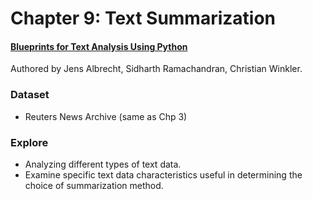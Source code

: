 # Chapter 9: Text Summarization

#### [Blueprints for Text Analysis Using Python](https://www.oreilly.com/library/view/blueprints-for-text/9781492074076/)
Authored by Jens Albrecht, Sidharth Ramachandran, Christian Winkler.

### Dataset

* Reuters News Archive (same as Chp 3)

### Explore

* Analyzing different types of text data.
* Examine specific text data characteristics useful in determining the choice of summarization method.